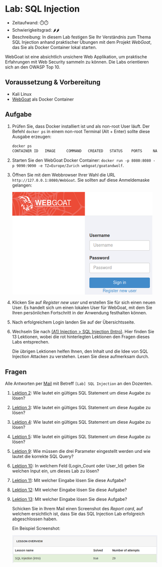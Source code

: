 # Lab: SQL Injection

-   Zeitaufwand:        ⏱️⏱️
-   Schwierigkeitsgrad: 🌶🌶
-   Beschreibung: In diesem Lab festigen Sie Ihr Verständnis zum Thema SQL Injection anhand praktischer Übungen mit dem Projekt _WebGoat_, das Sie als Docker Container lokal starten.

WebGoat ist eine absichtlich unsichere Web Applikation, um praktische Erfahrungen mit Web Security sammeln zu können. Die Labs orientieren sich an den OWASP Top 10.

## Voraussetzung & Vorbereitung

-   Kali Linux
-   [WebGoat](https://github.com/WebGoat/WebGoat) als Docker Container

## Aufgabe

1.  Prüfen Sie, dass Docker installiert ist und als non-root User läuft. Der Befehl `docker ps` in einem non-root Terminal (Alt + Enter) sollte diese Ausgabe erzeugen:

    ```bash
    docker ps
    CONTAINER ID   IMAGE     COMMAND   CREATED   STATUS    PORTS     NAMES
    ```

2.  Starten Sie den WebGoat Docker Container: `docker run -p 8080:8080 -p 9090:9090 -e TZ=Europe/Zurich webgoat/goatandwolf`.

3.  Öffnen Sie mit dem Webbrowser Ihrer Wahl die URL `http://127.0.0.1:8080/WebGoat`. Sie sollten auf diese Anmeldemaske gelangen:

    ![WebGoat Loginpage](img/webgoat-login-page.png)

4.  Klicken Sie auf _Register new user_ und erstellen Sie für sich einen neuen User. Es handelt sich um einen lokalen User für WebGoat, mit dem Sie Ihren persönlichen Fortschritt in der Anwendung festhalten können.

5.  Nach erfolgreichem Login landen Sie auf der Übersichtsseite.

6.  Wechseln Sie nach [(A1) Injection > SQL Injection (Intro)](http://127.0.0.1:8080/WebGoat/start.mvc#lesson/SqlInjection.lesson). Hier finden Sie 13 Lektionen, wobei die rot hinterlegten Lektionen den Fragen dieses Labs entsprechen.

    Die übrigen Lektionen helfen Ihnen, den Inhalt und die Idee von SQL Injection Attacken zu verstehen. Lesen Sie diese aufmerksam durch.

## Fragen

Alle Antworten per [Mail](mailto:pascal.knecht@juventus.schule?subject=[Lab]%20SQL%20Injection) mit Betreff `[Lab] SQL Injection` an den Dozenten.

1.  [Lektion 2](http://127.0.0.1:8080/WebGoat/start.mvc#lesson/SqlInjection.lesson/1): Wie lautet ein gültiges SQL Statement um diese Augabe zu lösen?

2.  [Lektion 3](http://127.0.0.1:8080/WebGoat/start.mvc#lesson/SqlInjection.lesson/2): Wie lautet ein gültiges SQL Statement um diese Augabe zu lösen?

3.  [Lektion 4](http://127.0.0.1:8080/WebGoat/start.mvc#lesson/SqlInjection.lesson/3): Wie lautet ein gültiges SQL Statement um diese Augabe zu lösen?

4.  [Lektion 5](http://127.0.0.1:8080/WebGoat/start.mvc#lesson/SqlInjection.lesson/4): Wie lautet ein gültiges SQL Statement um diese Augabe zu lösen?

5.  [Lektion 9](http://127.0.0.1:8080/WebGoat/start.mvc#lesson/SqlInjection.lesson/8): Wie müssen die drei Parameter eingestellt werden und wie lautet die korrekte SQL Query?

6.  [Lektion 10](http://127.0.0.1:8080/WebGoat/start.mvc#lesson/SqlInjection.lesson/9): In welchem Feld (Login_Count oder User_Id) geben Sie welchen Input ein, um dieses Lab zu lösen?

7.  [Lektion 11](http://127.0.0.1:8080/WebGoat/start.mvc#lesson/SqlInjection.lesson/10): Mit welcher Eingabe lösen Sie diese Aufgabe?

8.  [Lektion 12](http://127.0.0.1:8080/WebGoat/start.mvc#lesson/SqlInjection.lesson/11): Mit welcher Eingabe lösen Sie diese Aufgabe?

9.  [Lektion 13](http://127.0.0.1:8080/WebGoat/start.mvc#lesson/SqlInjection.lesson/12): Mit welcher Eingabe lösen Sie diese Aufgabe?

    Schicken Sie in Ihrem Mail einen Screenshot des _Report card_, auf welchem ersichtlich ist, dass Sie das SQL Injection Lab erfolgreich abgeschlossen haben.

    Ein Beispiel Screenshot:

    ![sha256sum webgoat-sqli-solved.png 679c435d95340f44764c156eca3acf9d3dee83bda1dc1462af8153098e2d98d8](img/webgoat-sqli-solved.png)
